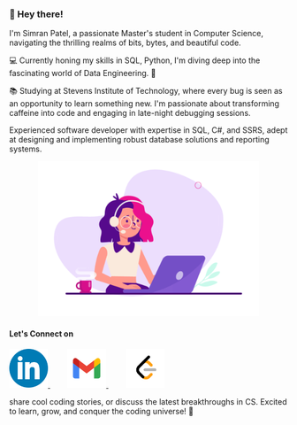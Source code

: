 ### 🌟 Hey there!

<!--
**SimranPatel6595/SimranPatel6595** is a ✨ _special_ ✨ repository because its `README.md` (this file) appears on your GitHub profile.

Here are some ideas to get you started:

- 🔭 I’m currently working on ...
- 🌱 I’m currently learning ...
- 👯 I’m looking to collaborate on ...
- 🤔 I’m looking for help with ...
- 💬 Ask me about ...
- 📫 How to reach me: ...
- 😄 Pronouns: ...
- ⚡ Fun fact: ...

![Coding](https://github.com/SimranPatel6595/SimranPatel6595/blob/main/coding.gif)
-->

I'm Simran Patel, a passionate Master's student in Computer Science, navigating the thrilling realms of bits, bytes, and beautiful code.

💻 Currently honing my skills in SQL, Python, I'm diving deep into the fascinating world of Data Engineering. 🚀

📚 Studying at Stevens Institute of Technology, where every bug is seen as an opportunity to learn something new. I'm passionate about transforming caffeine into code and engaging in late-night debugging sessions.

Experienced software developer with expertise in SQL, C#, and SSRS, adept at designing and implementing robust database solutions and reporting systems.


<p align="Center">
  <img src="https://github.com/SimranPatel6595/SimranPatel6595/blob/main/coding.gif" alt="coding" width="400"/>
</p>




#### Let's Connect on 

<p align="left">
  <a href="https://www.linkedin.com/in/simranpatel6595/">
    <img src="https://github.com/SimranPatel6595/SimranPatel6595/blob/main/LinkedIn.png" alt="LinkedIn" width="70"/>
  </a> &nbsp;&nbsp;&nbsp;  &nbsp;&nbsp;&nbsp;
   <a href="mailto:simranpatel6595@gmail.com">
    <img src="https://github.com/SimranPatel6595/SimranPatel6595/blob/main/Gmail.png" alt="Gmail" width="70"/>
  </a> &nbsp;&nbsp;&nbsp;  &nbsp;&nbsp;&nbsp;
     <a href="https://leetcode.com/SimranPatel6595/">
    <img src="https://github.com/SimranPatel6595/SimranPatel6595/blob/main/LeetCode.png" alt="Leetcode" width="70"/>
  </a>
</p>

share cool coding stories, or discuss the latest breakthroughs in CS. Excited to learn, grow, and conquer the coding universe! 🌌

